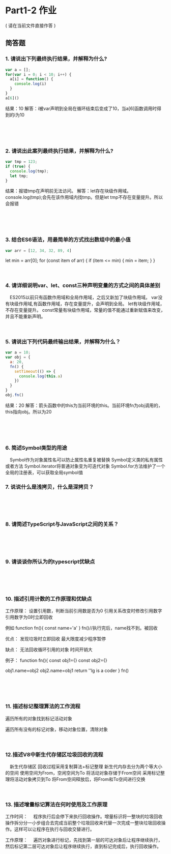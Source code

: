 # Part1-2 作业

( 请在当前文件直接作答 )

## 简答题

### 1. 请说出下列最终执行结果，并解释为什么?

```javascript
var a = [];
for(var i = 0; i < 10; i++) {
  a[i] = function() {
    console.log(i)
  }
}
a[6]()
```
结果：10
解答：i被var声明到全局在循环结束后变成了10，当a[6]函数调用时得到的i为10

　

　

### 2. 请说出此案列最终执行结果，并解释为什么?

```javascript
var tmp = 123;
if (true) {
  console.log(tmp);
  let tmp;
}
```
结果：报错tmp在声明前无法访问。
解答：let存在块级作用域。console.log(tmp);会先在该作用域内找tmp。但是let tmp不存在变量提升。所以会报错

　

　

### 3. 结合ES6语法，用最简单的方式找出数组中的最小值

```javascript
var arr = [12, 34, 32, 89, 4]
```

let min = arr[0];
for (const item of arr) {
  if (item <= min) {
    min = item;
  }
}

　

### 4. 请详细说明var、let、const三种声明变量的方式之间的具体差别

　ES2015以前只有函数作用域和全局作用域，之后又新加了块级作用域。
var没有块级作用域,有函数作用域，存在变量提升，会声明到全局。
let有块级作用域，不存在变量提升。
const常量有块级作用域，常量的值不能通过重新赋值来改变，并且不能重新声明。

　

### 5. 请说出下列代码最终输出结果，并解释为什么？

```javascript
var a = 10;
var obj = {
  a: 20,
  fn() {
    setTimeout(() => {
      console.log(this.a)
    })
  }
}
obj.fn()
```
结果：20
解答：箭头函数中的this为当前环境的this。当前环境fn为obj调用的，this指向obj。所以为20

　

　

### 6. 简述Symbol类型的用途

　Symbol作为对象属性名可以防止属性名重复被替换
  Symbol定义类的私有属性或者方法
  Symbol.iterator将普通对象变为可迭代对象
  Symbol.for方法维护了一个全局的注册表，可以获取全局symbol值
　

### 7. 说说什么是浅拷贝，什么是深拷贝？

　 

　

### 8. 请简述TypeScript与JavaScript之间的关系？

　

　

### 9. 请谈谈你所认为的typescript优缺点

　

　

### 10. 描述引用计数的工作原理和优缺点
工作原理：
设置引用数，判断当前引用数是否为0
引用关系改变时修改引用数字
引用数字为0时立即回收

例如
function fn(){
  const name='a'
}
fn()//执行完后，name找不到。被回收

优点：
发现垃圾时立即回收
最大限度减少程序暂停

缺点：
无法回收循环引用的对象
时间开销大

例子：
function fn(){
  const obj1={}
  const obj2={}
  <!-- obj1和obj2由于互相的引用数字并不为0，无法回收 -->
  obj1.name=obj2
  obj2.name=obj1
  return ''lg is a coder
}
fn()



　

　

### 11. 描述标记整理算法的工作流程

遍历所有的对象找到标记活动对象

遍历所有没有的标记对象，移动对象位置，清除对象


　

### 12.描述V8中新生代存储区垃圾回收的流程

　新生代存储区
回收过程采用复制算法+标记整理
新生代内存去分为两个等大小的空间
使用空间为From，空闲空间为To
将活动对象存储于From空间
采用标记整理将活动对象拷贝到To
将From空间释放后，将From和To空间进行交换

　

### 13. 描述增量标记算法在何时使用及工作原理
工作时间：
　程序执行后会停下来执行回收操作。增量标识将一整块的垃圾回收操作拆分分一小步组合去完成当前整个垃圾回收来代替一次完成一整块垃圾回收操作。这样可以让程序在执行与回收交替进行。

工作原理：
　遍历对象进行标记，先找到第一层的可达对象后让程序继续执行，然后标记第二层可达对象后让程序继续执行，直到标记完成后，执行回收操作。